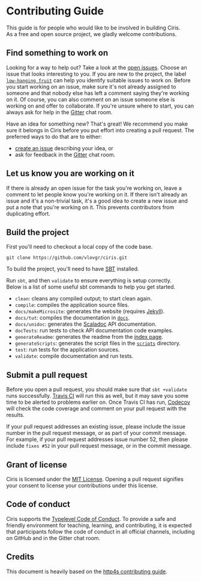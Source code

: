 # Contributing Guide
This guide is for people who would like to be involved in building Ciris.  
As a free and open source project, we gladly welcome contributions.

## Find something to work on
Looking for a way to help out? Take a look at the [open issues](https://github.com/vlovgr/ciris/issues). Choose an issue that looks interesting to you. If you are new to the project, the label [`low-hanging fruit`](https://github.com/vlovgr/ciris/labels/low-hanging%20fruit) can help you identify suitable issues to work on. Before you start working on an issue, make sure it's not already assigned to someone and that nobody else has left a comment saying they're working on it. Of course, you can also comment on an issue someone else is working on and offer to collaborate. If you're unsure where to start, you can always ask for help in the [Gitter](https://gitter.im/vlovgr/ciris) chat room.

Have an idea for something new? That's great! We recommend you make sure it belongs in Ciris before you put effort into creating a pull request. The preferred ways to do that are to either:

* [create an issue](https://github.com/vlovgr/ciris/issues/new) describing your idea, or
* ask for feedback in the [Gitter](https://gitter.im/vlovgr/ciris) chat room.

## Let us know you are working on it
If there is already an open issue for the task you're working on, leave a comment to let people know you're working on it. If there isn't already an issue and it's a non-trivial task, it's a good idea to create a new issue and put a note that you're working on it. This prevents contributors from duplicating effort.

## Build the project
First you'll need to checkout a local copy of the code base.
```
git clone https://github.com/vlovgr/ciris.git
```

To build the project, you'll need to have [SBT](http://www.scala-sbt.org) installed.

Run `sbt`, and then `validate` to ensure everything is setup correctly.  
Below is a list of some useful sbt commands to help you get started.

* `clean`: cleans any compiled output; to start clean again.
* `compile`: compiles the application source files.
* `docs/makeMicrosite`: generates the website (requires [Jekyll](https://jekyllrb.com)).
* `docs/tut`: compiles the documentation in [`docs`](https://github.com/vlovgr/ciris/tree/master/docs).
* `docs/unidoc`: generates the [Scaladoc](https://docs.scala-lang.org/style/scaladoc.html) API documentation.
* `docTests`: run tests to check API documentation code examples.
* `generateReadme`: generates the readme from the [index page](https://github.com/vlovgr/ciris/blob/master/docs/src/main/tut/index.md).
* `generateScripts`: generates the script files in the [`scripts`](https://github.com/vlovgr/ciris/tree/master/scripts) directory.
* `test`: run tests for the application sources.
* `validate`: compile documentation and run tests.

## Submit a pull request
Before you open a pull request, you should make sure that `sbt +validate` runs successfully. [Travis CI](https://travis-ci.org/vlovgr/ciris) will run this as well, but it may save you some time to be alerted to problems earlier on. Once Travis CI has run, [Codecov](https://codecov.io/gh/vlovgr/ciris) will check the code coverage and comment on your pull request with the results.

If your pull request addresses an existing issue, please include the issue number in the pull request message, or as part of your commit message. For example, if your pull request addresses issue number 52, then please include `fixes #52` in your pull request message, or in the commit message.

## Grant of license
Ciris is licensed under the [MIT License](https://opensource.org/licenses/MIT). Opening a pull request signifies your consent to license your contributions under this license.

## Code of conduct
Ciris supports the [Typelevel Code of Conduct](http://typelevel.org/conduct.html). To provide a safe and friendly environment for teaching, learning, and contributing, it is expected that participants follow the code of conduct in all official channels, including on GitHub and in the Gitter chat room.

## Credits
This document is heavily based on the [http4s contributing guide](http://http4s.org/contributing/).
